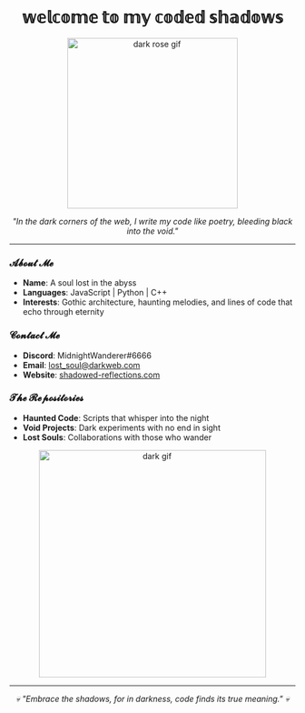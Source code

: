 <h1 align="center">𝕨𝕖𝕝𝕔𝕠𝕞𝕖 𝕥𝕠 𝕞𝕪 𝕔𝕠𝕕𝕖𝕕 𝕤𝕙𝕒𝕕𝕠𝕨𝕤</h1>

<p align="center">
  <img src="https://i.pinimg.com/originals/94/6c/80/946c80b35e7390ab2f365e6ef95b5d3d.gif" alt="dark rose gif" width="300px"/>
</p>

<p align="center">
  <em>"In the dark corners of the web, I write my code like poetry, bleeding black into the void."</em>
</p>

---

### 𝓐𝓫𝓸𝓾𝓽 𝓜𝓮

- **Name**: A soul lost in the abyss
- **Languages**: JavaScript | Python | C++
- **Interests**: Gothic architecture, haunting melodies, and lines of code that echo through eternity

### 𝓒𝓸𝓷𝓽𝓪𝓬𝓽 𝓜𝓮
- **Discord**: MidnightWanderer#6666
- **Email**: lost_soul@darkweb.com
- **Website**: [shadowed-reflections.com](https://shadowed-reflections.com)

### 𝓣𝓱𝓮 𝓡𝓮𝓹𝓸𝓼𝓲𝓽𝓸𝓻𝓲𝓮𝓼
- **Haunted Code**: Scripts that whisper into the night
- **Void Projects**: Dark experiments with no end in sight
- **Lost Souls**: Collaborations with those who wander

<p align="center">
  <img src="https://media.tenor.com/images/7b60717e62615f897fb9b8e1238dcb55/tenor.gif" alt="dark gif" width="400px"/>
</p>

---

<p align="center">
  <em>💀 "Embrace the shadows, for in darkness, code finds its true meaning." 💀</em>
</p>
